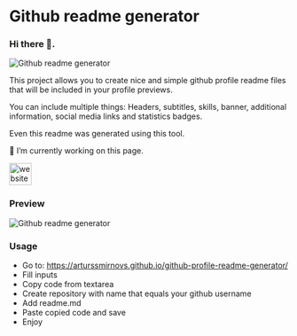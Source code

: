 # Github readme generator
### Hi there 👋.

![Github readme generator](https://arturssmirnovs.github.io/github-profile-readme-generator/images/banner.png)

This project allows you to create nice and simple github profile readme files that will be included in your profile previews.

You can include multiple things: Headers, subtitles, skills, banner, additional information, social media links and statistics badges.

Even this readme was generated using this tool.

🔭 I’m currently working on this page. 

[<img src='https://cdn.jsdelivr.net/npm/simple-icons@3.0.1/icons/icloud.svg' alt='website' height='40'>](https://arturssmirnovs.github.io/github-profile-readme-generator/)  

### Preview

![Github readme generator](https://arturssmirnovs.github.io/github-profile-readme-generator/images/gif.gif?v=123)

### Usage

- Go to: https://arturssmirnovs.github.io/github-profile-readme-generator/
- Fill inputs
- Copy code from textarea
- Create repository with name that equals your github username
- Add readme.md
- Paste copied code and save
- Enjoy
